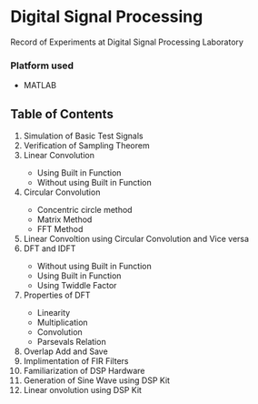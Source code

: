 # Digital Signal Processing 
 Record of Experiments at Digital Signal Processing Laboratory
 ### Platform used
 - MATLAB 
 ## Table of Contents
   <ol>
     <li>Simulation of Basic Test Signals</li>
     <li>Verification of Sampling Theorem</li>
     <li>Linear Convolution</li>
       <ul>
         <li>Using Built in Function</li>
         <li>Without using Built in Function</li>
       </ul>
     <li>Circular Convolution</li>
       <ul>
         <li>Concentric circle method</li>
         <li>Matrix Method</li>
         <li>FFT Method</li>
       </ul>
     <li>Linear Convoltion using Circular Convolution and Vice versa</li>
    <li> DFT and IDFT</li>
     <ul>
      <li>Without using Built in Function</li>
       <li>Using Built in Function</li>
       <li>Using Twiddle Factor</li>
     </ul>
    <li>Properties of DFT</li>
    <ul>
     <li>Linearity</li>
     <li>Multiplication</li>
     <li>Convolution</li>
     <li>Parsevals Relation</li>
    </ul>
    <li>Overlap Add and Save</li>
    <li>Implimentation of FIR Filters</li>
    <li>Familiarization of DSP Hardware</li>
    <li>Generation of Sine Wave using DSP Kit</li>
    <li>Linear onvolution using DSP Kit</li>
   </ol>
